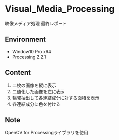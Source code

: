 # Visual_Media_Processing
映像メディア処理 最終レポート

## Environment
- Window10 Pro x64
- Processing 2.2.1

## Content
1. 二枚の画像を縦に表示
2. 二値化した画像を左に表示
3. 輪郭抽出して各連結成分に対する面積を表示
4. 各連結成分に色を付ける

## Note
OpenCV for Processingライブラリを使用
